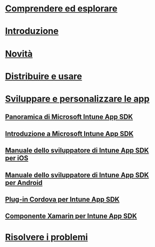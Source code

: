 # [Comprendere ed esplorare](/intune/understand-explore/introduction-to-microsoft-intune)
# [Introduzione](/intune/get-started/what-to-know-before-you-start-microsoft-intune)
# [Novità](/intune/whats-new/whats-new-in-microsoft-intune)
# [Distribuire e usare](/intune/deploy-use/overview-of-device-and-app-lifecycles-in-microsoft-intune)
# [Sviluppare e personalizzare le app](intune-app-sdk.md)
## [Panoramica di Microsoft Intune App SDK](intune-app-sdk.md)
## [Introduzione a Microsoft Intune App SDK](intune-app-sdk-get-started.md)
## [Manuale dello sviluppatore di Intune App SDK per iOS](intune-app-sdk-ios.md)
## [Manuale dello sviluppatore di Intune App SDK per Android](intune-app-sdk-android.md)
## [Plug-in Cordova per Intune App SDK](intune-app-sdk-cordova.md)
## [Componente Xamarin per Intune App SDK](intune-app-sdk-xamarin.md)
# [Risolvere i problemi](/intune/troubleshoot/how-to-get-support-for-microsoft-intune)


<!--HONumber=Nov16_HO3-->


